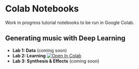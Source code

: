 # Colab Notebooks

Work in progress tutorial notebooks to be run in Google Colab.

## Generating music with Deep Learning

* **Lab 1: Data** (coming soon)
* **Lab 2: Learning** [![Open In Colab](https://colab.research.google.com/assets/colab-badge.svg)](https://colab.research.google.com/github/comp0161/colab/blob/main/COMP0161_lab2.ipynb)
* **Lab 3: Synthesis & Effects** (coming soon)


